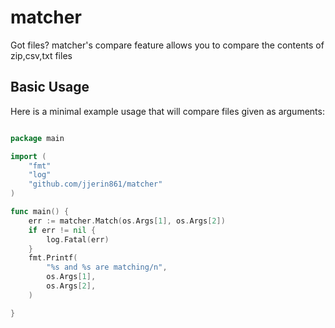 # matcher
Got files? matcher's compare feature allows you to compare the contents of 
zip,csv,txt files

## Basic Usage
Here is a minimal example usage that will compare files given as arguments:

```go

package main

import (
    "fmt"
    "log"
    "github.com/jjerin861/matcher"
)

func main() {
	err := matcher.Match(os.Args[1], os.Args[2])
	if err != nil {
		log.Fatal(err)
	}
	fmt.Printf(
		"%s and %s are matching/n",
		os.Args[1],
		os.Args[2],
	)

}

```
